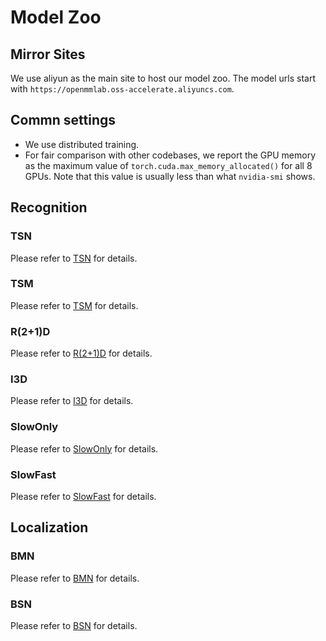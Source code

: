# Model Zoo

## Mirror Sites

We use aliyun as the main site to host our model zoo. The model urls start with `https://openmmlab.oss-accelerate.aliyuncs.com`.

## Commn settings

- We use distributed training.
- For fair comparison with other codebases, we report the GPU memory as the maximum value of `torch.cuda.max_memory_allocated()` for all 8 GPUs. Note that this value is usually less than what `nvidia-smi` shows.

## Recognition

### TSN

Please refer to [TSN](/configs/recognition/tsn) for details.

### TSM

Please refer to [TSM](/configs/recognition/tsm) for details.

### R(2+1)D

Please refer to [R(2+1)D](/configs/recognition/r2plus1d) for details.

### I3D

Please refer to [I3D](/configs/recognition/i3d) for details.

### SlowOnly

Please refer to [SlowOnly](/configs/recognition/slowonly) for details.

### SlowFast

Please refer to [SlowFast](/configs/recognition/slowfast) for details.

## Localization

### BMN

Please refer to [BMN](/configs/localization/bmn) for details.

### BSN

Please refer to [BSN](/configs/localization/bsn) for details.
